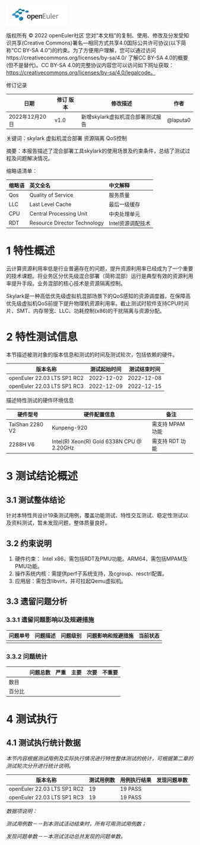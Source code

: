 ![avatar](../../images/openEuler.png)


版权所有 © 2022  openEuler社区
 您对“本文档”的复制、使用、修改及分发受知识共享(Creative Commons)署名—相同方式共享4.0国际公共许可协议(以下简称“CC BY-SA 4.0”)的约束。为了方便用户理解，您可以通过访问https://creativecommons.org/licenses/by-sa/4.0/ 了解CC BY-SA 4.0的概要 (但不是替代)。CC BY-SA 4.0的完整协议内容您可以访问如下网址获取：https://creativecommons.org/licenses/by-sa/4.0/legalcode。

修订记录

| 日期          | 修订   版本 | 修改描述                          | 作者     |
| ------------- | ----------- | --------------------------------- | -------- |
| 2022年12月20日 | v1.0        | 新增skylark虚拟机混合部署测试报告 | @laputa0 |

 关键词：skylark 虚拟机混合部署 资源隔离 QoS控制

摘要：本报告描述了混合部署工具skylark的使用场景及约束条件，总结了测试过程及问题解决情况。



缩略语清单：

| 缩略语 |           英文全名           |     中文解释      |
| :---- | :-------------------------- | :--------------- |
|  Qos   |      Quality of Service      |     服务质量      |
|  LLC   |       Last Level Cache       |   最后一级缓存    |
|  CPU   |   Central Processing Unit    |   中央处理单元    |
|  RDT   | Resource Director Technology | Intel资源调配技术 |

# 1     特性概述

云计算资源利用率低是行业普遍存在的问题，提升资源利用率已经成为了一个重要的技术课题。将业务区分优先级混合部署（简称混部）运行是典型有效的资源利用率提升手段。业务混部的核心技术是资源隔离控制。

Skylark是一种高低优先级虚拟机混部场景下的QoS感知的资源调度器，在保障高优先级虚拟机QoS前提下提升物理机资源利用率。截止测试时软件支持CPU时间片、SMT、内存带宽、LLC、功耗控制(x86)的干扰隔离与资源分配。

# 2     特性测试信息

本节描述被测对象的版本信息和测试的时间及测试轮次，包括依赖的硬件。

| 版本名称            | 测试起始时间 | 测试结束时间 |
| ------------------- | ------------ | ------------ |
| openEuler 22.03 LTS SP1 RC2 |	2022-12-02 | 2022-12-08 |
| openEuler 22.03 LTS SP1 RC3 |	2022-12-09 | 2022-12-15 |

描述特性测试的硬件环境信息

| 硬件型号        | 硬件配置信息                              | 备注             |
| --------------- | ----------------------------------------- | ---------------- |
| TaiShan 2280 V2 | Kunpeng-920                               | 需支持 MPAM 功能 |
| 2288H V6        | Intel(R) Xeon(R) Gold 6338N CPU @ 2.20GHz | 需支持 RDT 功能  |

# 3     测试结论概述

## 3.1   测试整体结论

针对本特性共设计19条测试用例，覆盖功能测试、特性交互测试、稳定性测试以及资料测试，暂未发现问题，整体质量良好。

## 3.2   约束说明

1. 硬件约束： Intel x86，需包括RDT及PMU功能。ARM64，需包括MPAM及PMU功能。
2. 操作系统内核：需提供perf子系统支持，及cgroup、resctrl配置。
3. 应用层：需包含libvirt，并可拉起Qemu虚拟机。

## 3.3   遗留问题分析

### 3.3.1 遗留问题影响以及规避措施

| 问题单号 | 问题描述 | 问题级别 | 问题影响和规避措施 | 当前状态 |
| -------- | -------- | -------- | ------------------ | -------- |
|          |          |          |                    |          |

### 3.3.2 问题统计

|        | 问题总数 | 严重 | 主要 | 次要 | 不重要 |
| ------ | -------- | ---- | ---- | ---- | ------ |
| 数目    |          |      |      |      |        |
| 百分比  |          |      |      |      |        |

# 4     测试执行

## 4.1   测试执行统计数据

*本节内容根据测试用例及实际执行情况进行特性整体测试的统计，可根据第二章的测试轮次分开进行统计说明。*

| 版本名称            | 测试用例数 | 用例执行结果   | 发现问题单数 |
| ------------------- | ---------- | -------------- | ------------ |
| openEuler 22.03 LTS SP1 RC2 | 19         | 19 PASS        |              |
| openEuler 22.03 LTS SP1 RC3 | 19         | 19 PASS        |              |

*数据项说明：*

*测试用例数－－到本测试活动结束时，所有可用测试用例数；*

*发现问题单数－－本测试活动总共发现的问题单数。*

